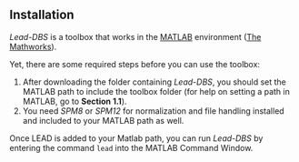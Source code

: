 ## Installation

_Lead-DBS_ is a toolbox that works in the [MATLAB](http://www.mathworks.de/products/matlab/) environment ([The Mathworks](http://www.mathworks.com/)).

Yet, there are some required steps before you can use the toolbox:

1. After downloading the folder containing _Lead-DBS_, you should set the MATLAB path to include the toolbox folder (for help on setting a path in MATLAB, go to **Section 1.1**).
2. You need _SPM8_ or _SPM12_ for normalization and file handling installed and included to your MATLAB path as well.

Once LEAD is added to your Matlab path, you can run _Lead-DBS_ by entering the command `lead` into the MATLAB Command Window.

